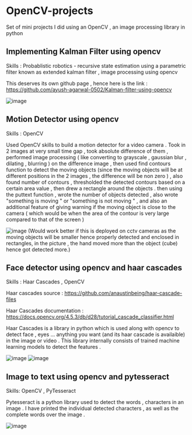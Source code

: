# OpenCV-projects
Set of mini projects I did using an OpenCV , an image processing library in python

## Implementing Kalman Filter using opencv 
Skills : Probablistic robotics - recursive state estimation using a parametric filter known as extended kalman filter , image processing using opencv 

This deserves its own github page , hence here is the link : https://github.com/ayush-agarwal-0502/Kalman-filter-using-opencv

![image](https://user-images.githubusercontent.com/86561124/138936084-40a43619-69d0-4138-b186-f9c00936bd4b.png)

## Motion Detector using opencv 

Skills : OpenCV

Used OpenCV skills to build a motion detector for a video camera . Took in 2 images at very small time gap , took absolute difference of them , performed image processing ( like converting to grayscale , gaussian blur , dilating , blurring ) on the difference image , then used find contours function to detect the moving objects (since the moving objects will be at different positions in the 2 images , the difference will be non zero ) , also found number of contours , thresholded the detected contours based on a certain area value , then drew a rectangle around the objects . then using the puttext function , wrote the number of objects detected , also wrote "something is moving " or "something is not moving " , and also an additional feature of giving warning if the moving object is close to the camera ( which would be when the area of the contour is very large compared to that of the screen )

![image](https://user-images.githubusercontent.com/86561124/139123682-2cc6692a-dd6c-4473-b42b-a153a67efa2d.png)
(Would work better if this is deployed on cctv cameras as the moving objects will be smaller hence properly detected and enclosed in rectangles, in the picture , the hand moved more than the object (cube) hence got detected more.)


## Face detector using opencv and haar cascades 

Skills : Haar Cascades , OpenCV

Haar cascades source : https://github.com/anaustinbeing/haar-cascade-files

Haar Cascades documentation : https://docs.opencv.org/4.5.3/db/d28/tutorial_cascade_classifier.html

Haar Cascades is a library in python which is used along with opencv to detect face , eyes ... anything you want (and its haar cascade is availaible) in the image or video . 
This library internally consists of trained machine learning models to detect the features .

![image](https://user-images.githubusercontent.com/86561124/139127185-1447df21-8116-4fe7-ad8e-52442ebd8950.png)
![image](https://user-images.githubusercontent.com/86561124/147070520-cfb270bc-9f97-4dc2-8def-a5ecb67c97e6.png)


## Image to text using opencv and pytesseract 

Skills: OpenCV , PyTesseract 

Pytesseract is a python library used to detect the words , characters in an image . I have printed the individual detected characters , as well as the complete words over the image .

![image](https://user-images.githubusercontent.com/86561124/147068012-3359a39b-6bdd-48e6-93e7-e387441f7c92.png)

